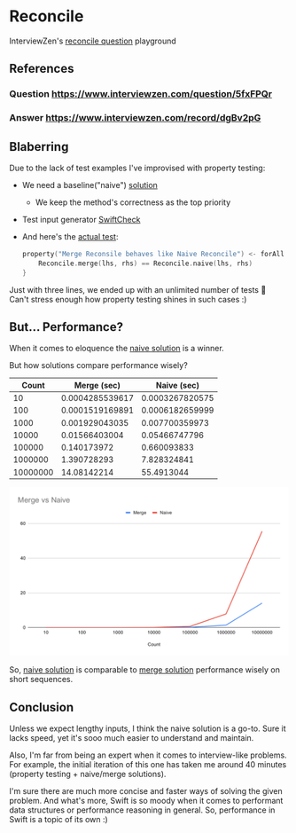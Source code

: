 # Reconcile

InterviewZen's [reconcile question](https://www.interviewzen.com/question/5fxFPQr) playground

## References

### Question https://www.interviewzen.com/question/5fxFPQr
### Answer https://www.interviewzen.com/record/dgBv2pG

## Blaberring

Due to the lack of test examples I've improvised with property testing:

- We need a baseline("naive") [solution](https://github.com/elfenlaid/interview-zen-reconcile/blob/main/Sources/Reconcile/Reconcile.swift#L2-L12)
    - We keep the method's correctness as the top priority

- Test input generator [SwiftCheck](https://github.com/typelift/SwiftCheck.git)

- And here's the [actual test](https://github.com/elfenlaid/interview-zen-reconcile/blob/main/Tests/ReconcileTests/ReconcileTests.swift#L40-L44):

  ```swift
  property("Merge Reconsile behaves like Naive Reconcile") <- forAll { (lhs: Set<Int>, rhs: Set<Int>) in
      Reconcile.merge(lhs, rhs) == Reconcile.naive(lhs, rhs)
  }
  ```
Just with three lines, we ended up with an unlimited number of tests 🤯 <br/>
Can't stress enough how property testing shines in such cases :)

## But... Performance?

When it comes to eloquence the [naive solution](https://github.com/elfenlaid/interview-zen-reconcile/blob/main/Sources/Reconcile/Reconcile.swift#L2-L12) is a winner. 

But how solutions compare performance wisely? 

|Count   |Merge (sec)    |Naive (sec)    |
|--------|---------------|---------------|
|10      |0.0004285539617|0.0003267820575|
|100     |0.0001519169891|0.0006182659999|
|1000    |0.001929043035 |0.007700359973 |
|10000   |0.01566403004  |0.05466747796  |
|100000  |0.140173972    |0.660093833    |
|1000000 |1.390728293    |7.828324841    |
|10000000|14.08142214    |55.4913044     |

![](assets/merge-vs-naive.svg)

So, [naive solution](https://github.com/elfenlaid/interview-zen-reconcile/blob/main/Sources/Reconcile/Reconcile.swift#L2-L12) is comparable to [merge solution](https://github.com/elfenlaid/interview-zen-reconcile/blob/main/Sources/Reconcile/Reconcile.swift#L14-L43) performance wisely on short sequences. 

## Conclusion
Unless we expect lengthy inputs, I think the naive solution is a go-to. Sure it lacks speed, yet it's sooo much easier to understand and maintain. 

Also, I'm far from being an expert when it comes to interview-like problems. For example, the initial iteration of this one has taken me around 40 minutes (property testing + naive/merge solutions). 

I'm sure there are much more concise and faster ways of solving the given problem. And what's more, Swift is so moody when it comes to performant data structures or performance reasoning in general. So, performance in Swift is a topic of its own :)

